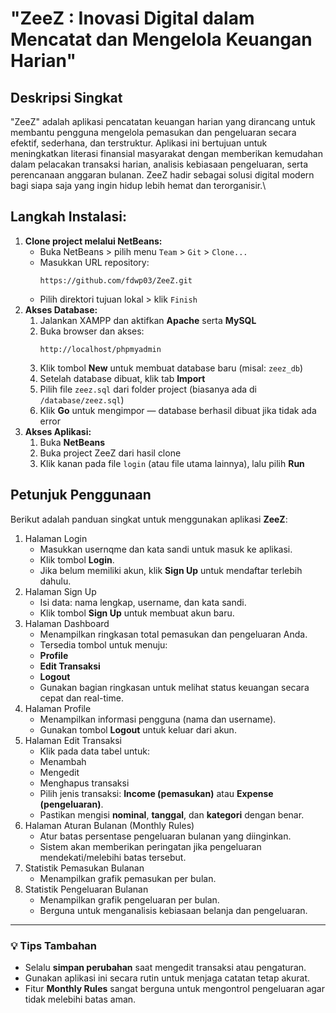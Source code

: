 # "ZeeZ : Inovasi Digital dalam Mencatat dan Mengelola Keuangan Harian" 

## Deskripsi Singkat
"ZeeZ" adalah aplikasi pencatatan keuangan harian yang dirancang untuk membantu pengguna mengelola pemasukan dan pengeluaran secara efektif, sederhana, dan terstruktur. Aplikasi ini bertujuan untuk meningkatkan literasi finansial masyarakat dengan memberikan kemudahan dalam pelacakan transaksi harian, analisis kebiasaan pengeluaran, serta perencanaan anggaran bulanan. ZeeZ hadir sebagai solusi digital modern bagi siapa saja yang ingin hidup lebih hemat dan terorganisir.\

## Langkah Instalasi:
1. **Clone project melalui NetBeans:**
   - Buka NetBeans > pilih menu `Team` > `Git` > `Clone...`
   - Masukkan URL repository:
     ```
     https://github.com/fdwp03/ZeeZ.git
     ```
   - Pilih direktori tujuan lokal > klik `Finish`
2. **Akses Database:**
   1. Jalankan XAMPP dan aktifkan **Apache** serta **MySQL**
   2. Buka browser dan akses:
      ```
      http://localhost/phpmyadmin
      ```
   3. Klik tombol **New** untuk membuat database baru (misal: `zeez_db`)
   4. Setelah database dibuat, klik tab **Import**
   5. Pilih file `zeez.sql` dari folder project (biasanya ada di `/database/zeez.sql`)
   6. Klik **Go** untuk mengimpor — database berhasil dibuat jika tidak ada error
3. **Akses Aplikasi:**
   1. Buka **NetBeans**
   2. Buka project ZeeZ dari hasil clone
   3. Klik kanan pada file `login` (atau file utama lainnya), lalu pilih **Run**

## Petunjuk Penggunaan
Berikut adalah panduan singkat untuk menggunakan aplikasi **ZeeZ**:
1. Halaman Login
   - Masukkan usernqme dan kata sandi untuk masuk ke aplikasi.
   - Klik tombol **Login**.
   - Jika belum memiliki akun, klik **Sign Up** untuk mendaftar terlebih dahulu.
2. Halaman Sign Up
   - Isi data: nama lengkap, username, dan kata sandi.
   - Klik tombol **Sign Up** untuk membuat akun baru.
3. Halaman Dashboard
   - Menampilkan ringkasan total pemasukan dan pengeluaran Anda.
   - Tersedia tombol untuk menuju:
   - **Profile**
   - **Edit Transaksi**
   - **Logout**
   - Gunakan bagian ringkasan untuk melihat status keuangan secara cepat dan real-time.
4. Halaman Profile
   - Menampilkan informasi pengguna (nama dan username).
   - Gunakan tombol **Logout** untuk keluar dari akun.
5. Halaman Edit Transaksi
   - Klik pada data tabel untuk:
   - Menambah
   - Mengedit
   - Menghapus transaksi
   - Pilih jenis transaksi: **Income (pemasukan)** atau **Expense (pengeluaran)**.
   - Pastikan mengisi **nominal**, **tanggal**, dan **kategori** dengan benar.
6. Halaman Aturan Bulanan (Monthly Rules)
   - Atur batas persentase pengeluaran bulanan yang diinginkan.
   - Sistem akan memberikan peringatan jika pengeluaran mendekati/melebihi batas tersebut.
7. Statistik Pemasukan Bulanan
   - Menampilkan grafik pemasukan per bulan.
8. Statistik Pengeluaran Bulanan
   - Menampilkan grafik pengeluaran per bulan.
   - Berguna untuk menganalisis kebiasaan belanja dan pengeluaran.
---
### 💡 Tips Tambahan
- Selalu **simpan perubahan** saat mengedit transaksi atau pengaturan.
- Gunakan aplikasi ini secara rutin untuk menjaga catatan tetap akurat.
- Fitur **Monthly Rules** sangat berguna untuk mengontrol pengeluaran agar tidak melebihi batas aman.
  

